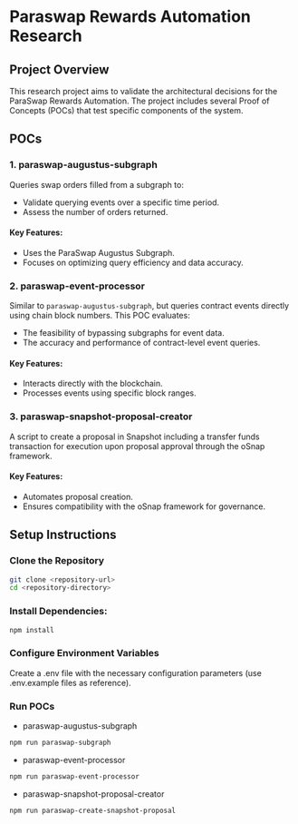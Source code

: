 # Paraswap Rewards Automation Research

## Project Overview

This research project aims to validate the architectural decisions for the ParaSwap Rewards Automation. The project includes several Proof of Concepts (POCs) that test specific components of the system.

## POCs

### 1. **paraswap-augustus-subgraph**

Queries swap orders filled from a subgraph to:

- Validate querying events over a specific time period.
- Assess the number of orders returned.

#### Key Features:

- Uses the ParaSwap Augustus Subgraph.
- Focuses on optimizing query efficiency and data accuracy.

### 2. **paraswap-event-processor**

Similar to `paraswap-augustus-subgraph`, but queries contract events directly using chain block numbers. This POC evaluates:

- The feasibility of bypassing subgraphs for event data.
- The accuracy and performance of contract-level event queries.

#### Key Features:

- Interacts directly with the blockchain.
- Processes events using specific block ranges.

### 3. **paraswap-snapshot-proposal-creator**

A script to create a proposal in Snapshot including a transfer funds transaction for execution upon proposal approval through the oSnap framework.

#### Key Features:

- Automates proposal creation.
- Ensures compatibility with the oSnap framework for governance.

## Setup Instructions

### Clone the Repository

```bash
git clone <repository-url>
cd <repository-directory>
```

### Install Dependencies:

```bash
npm install
```

### Configure Environment Variables

Create a .env file with the necessary configuration parameters (use .env.example files as reference).

### Run POCs

- paraswap-augustus-subgraph

```bash
npm run paraswap-subgraph
```

- paraswap-event-processor

```bash
npm run paraswap-event-processor
```

- paraswap-snapshot-proposal-creator

```bash
npm run paraswap-create-snapshot-proposal
```
